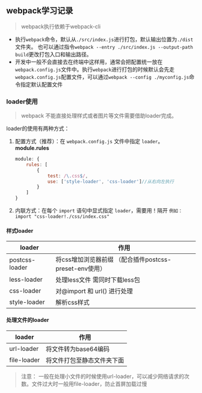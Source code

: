 ## webpack学习记录



>webpack执行依赖于webpack-cli

- 执行`webpack`命令，默认从`./src/index.js`进行打包，默认输出位置为`./dist`文件夹。
也可以通过指令`webpack --entry ./src/index.js --output-path build`更改打包入口和输出路径。
- 开发中一般不会直接去在终端中这样用，通常会把配置统一放在`webpack.config.js`文件中。执行`webpack`进行打包的时候默认会先走`webpack.config.js`配置文件，可以通过`webpack --config ./myconfig.js`命令指定默认配置文件


### loader使用

>webpack 不能直接处理样式或者图片等文件需要借助loader完成。

loader的使用有两种方式：
1. 配置方式（推荐）：在 `webpack.config.js` 文件中指定 `loader`。**module.rules**
    ```js
    module: {
        rules: [
            {
                test: /\.css$/,
                use: ['style-loader', 'css-loader']//从右向左执行
            }
        ]
    }
     ```
2. 内联方式：在每个 `import` 语句中显式指定 `loader`，需要用！隔开 `例如：import "css-loader!./css/index.css"`

#### 样式loader
|  loader   | 作用  |
|  ----  | ----  |
| postcss-loader  | 将css增加浏览器前缀 （配合插件postcss-preset-env使用）|
| less-loader  | 处理less文件 需同时下载less包 |
| css-loader  | 对@import 和 url() 进行处理 |
| style-loader | 解析css样式 |




#### 处理文件的loader
|  loader   | 作用  |
|  ----  | ----  |
| url-loader  |将文件转为base64编码|
| file-loader  | 将文件打包至静态文件夹下面| 

> 注意： 一般在处理小文件的时候使用url-loader，可以减少网络请求的次数。文件过大时一般用file-loader，防止首屏加载过慢